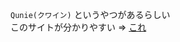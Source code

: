 `Qunie(クワイン)` というやつがあるらしい  
このサイトが分かりやすい => [これ](https://www.google.co.jp/search?q=qunie+%E3%81%A8%E3%81%AF+%E3%83%97%E3%83%AD%E3%82%B0%E3%83%A9%E3%83%9F%E3%83%B3%E3%82%B0)
